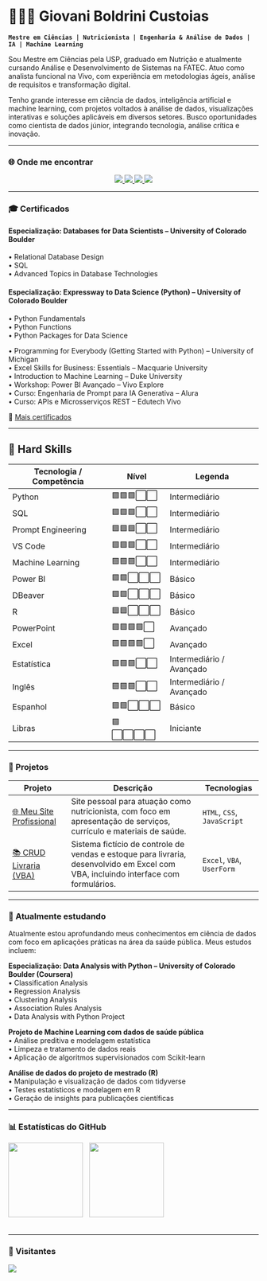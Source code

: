 # 👨🏻‍💻 Giovani Boldrini Custoias

**`Mestre em Ciências | Nutricionista | Engenharia & Análise de Dados | IA | Machine Learning`**


Sou Mestre em Ciências pela USP, graduado em Nutrição e atualmente cursando Análise e Desenvolvimento de Sistemas na FATEC. Atuo como analista funcional na Vivo, com experiência em metodologias ágeis, análise de requisitos e transformação digital.

Tenho grande interesse em ciência de dados, inteligência artificial e machine learning, com projetos voltados à análise de dados, visualizações interativas e soluções aplicáveis em diversos setores. Busco oportunidades como cientista de dados júnior, integrando tecnologia, análise crítica e inovação.

---

### 🌐 Onde me encontrar

<p align="center">
  <a href="https://nutricionistacustoias.com.br" target="_blank">
    <img src="https://img.shields.io/badge/Site-nutricionistacustoias.com.br-1f425f?style=for-the-badge&logo=google-chrome&logoColor=white" />
  </a>
  <a href="https://www.instagram.com/nutricionistacustoias" target="_blank">
    <img src="https://img.shields.io/badge/@nutricionistacustoias-E4405F?style=for-the-badge&logo=instagram&logoColor=white" />
  </a>
  <a href="https://www.linkedin.com/in/giovani-boldrini-custoias-63312516a" target="_blank">
    <img src="https://img.shields.io/badge/LinkedIn-Giovani%20Boldrini%20Custoias-0077B5?style=for-the-badge&logo=linkedin&logoColor=white" />
</a>
  <a href="https://lattes.cnpq.br/7873063857752307" target="_blank">
    <img src="https://img.shields.io/badge/Lattes-Currículo%20Lattes-4B0082?style=for-the-badge&logo=readme&logoColor=white" />
</a>
    

</p>

---

### 🎓 Certificados

#### Especialização: Databases for Data Scientists – University of Colorado Boulder  
• Relational Database Design  
• SQL  
• Advanced Topics in Database Technologies  

#### Especialização: Expressway to Data Science (Python) – University of Colorado Boulder  
• Python Fundamentals  
• Python Functions  
• Python Packages for Data Science  

• Programming for Everybody (Getting Started with Python) – University of Michigan    
• Excel Skills for Business: Essentials – Macquarie University  
• Introduction to Machine Learning – Duke University    
• Workshop: Power BI Avançado – Vivo Explore  
• Curso: Engenharia de Prompt para IA Generativa – Alura   
• Curso: APIs e Microsserviços REST – Edutech Vivo  


📜 [Mais certificados](CERTIFICACOES.md)

---

## 🧠 Hard Skills

| Tecnologia / Competência         | Nível         | Legenda         |
|----------------------------------|---------------|-----------------|
| Python                           | 🟩🟩🟩⬜⬜       | Intermediário   |
| SQL                              | 🟩🟩🟩⬜⬜       | Intermediário   |
| Prompt Engineering               | 🟩🟩🟩⬜⬜       | Intermediário   |
| VS Code                          | 🟩🟩🟩⬜⬜       | Intermediário   |
| Machine Learning                 | 🟩🟩🟩⬜⬜       | Intermediário   |
| Power BI                         | 🟩🟩⬜⬜⬜       | Básico          |
| DBeaver                          | 🟩🟩⬜⬜⬜       | Básico          |
| R                                | 🟩🟩⬜⬜⬜       | Básico          |
| PowerPoint                       | 🟩🟩🟩🟩⬜       | Avançado        |
| Excel                            | 🟩🟩🟩🟩⬜       | Avançado        |
| Estatística                      | 🟩🟩🟩⬜⬜       | Intermediário / Avançado   |
| Inglês                           | 🟩🟩🟩⬜⬜       | Intermediário / Avançado|
| Espanhol                         | 🟩🟩⬜⬜⬜       | Básico          |
| Libras                           | 🟩⬜⬜⬜⬜       | Iniciante       |

---


### 🚀 Projetos

| Projeto | Descrição | Tecnologias |
|--------|-----------|-------------|
| [🌐 Meu Site Profissional](https://github.com/Gbcustoias/meusite) | Site pessoal para atuação como nutricionista, com foco em apresentação de serviços, currículo e materiais de saúde. | `HTML`, `CSS`, `JavaScript` |
| [📚 CRUD Livraria (VBA)](https://github.com/Gbcustoias/livraria) | Sistema fictício de controle de vendas e estoque para livraria, desenvolvido em Excel com VBA, incluindo interface com formulários. | `Excel`, `VBA`, `UserForm` |

---



### 📖 Atualmente estudando

Atualmente estou aprofundando meus conhecimentos em ciência de dados com foco em aplicações práticas na área da saúde pública. Meus estudos incluem:

**Especialização: Data Analysis with Python – University of Colorado Boulder (Coursera)**  
• Classification Analysis  
• Regression Analysis  
• Clustering Analysis   
• Association Rules Analysis  
• Data Analysis with Python Project    

**Projeto de Machine Learning com dados de saúde pública**  
• Análise preditiva e modelagem estatística  
• Limpeza e tratamento de dados reais  
• Aplicação de algoritmos supervisionados com Scikit-learn  

**Análise de dados do projeto de mestrado (R)**  
• Manipulação e visualização de dados com tidyverse  
• Testes estatísticos e modelagem em R  
• Geração de insights para publicações científicas


---

### 📊 Estatísticas do GitHub

<p>
  <img align="left" height="150" style="padding-right: 10px;" src="https://github-readme-stats.vercel.app/api?username=Gbcustoias&show_icons=true&theme=tokyonight&include_all_commits=true&locale=pt-br" />
  <img align="left" height="150" src="https://github-readme-stats.vercel.app/api/top-langs/?username=Gbcustoias&repo=meusite&theme=tokyonight&layout=compact&custom_title=Linguagens+do+Site&langs_count=3" />
</p>

<br><br><br><br><br><br><br><br><br><br>

---

### 👀 Visitantes

<p>
  <img src="https://komarev.com/ghpvc/?username=Gbcustoias&color=blue&style=for-the-badge" />
</p>
